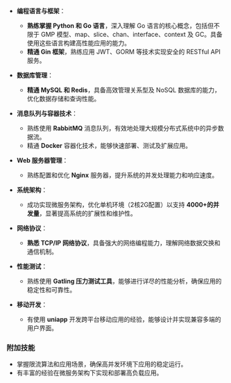 
- **编程语言与框架**：
  - **熟练掌握 Python 和 Go 语言**，深入理解 Go 语言的核心概念，包括但不限于 GMP 模型、map、slice、chan、interface、context 及 GC。具备使用这些语言构建高性能应用的能力。
  - **精通 Gin 框架**，熟练应用 JWT、GORM 等技术实现安全的 RESTful API 服务。

- **数据库管理**：
  - **精通 MySQL 和 Redis**，具备高效管理关系型及 NoSQL 数据库的能力，优化数据存储和查询性能。

- **消息队列与容器技术**：
  - 熟练使用 **RabbitMQ** 消息队列，有效地处理大规模分布式系统中的异步数据流。
  - 精通 **Docker** 容器化技术，能够快速部署、测试及扩展应用。

- **Web 服务器管理**：
  - 熟练配置和优化 **Nginx** 服务器，提升系统的并发处理能力和响应速度。

- **系统架构**：
  - 成功实现微服务架构，优化单机环境（2核2G配置）以支持 **4000+的并发量**，显著提高系统的扩展性和维护性。

- **网络协议**：
  - **熟悉 TCP/IP 网络协议**，具备强大的网络编程能力，理解网络数据交换和通信机制。

- **性能测试**：
  - 熟练使用 **Gatling 压力测试工具**，能够进行详尽的性能分析，确保应用的稳定性和可靠性。

- **移动开发**：
  - 有使用 **uniapp** 开发跨平台移动应用的经验，能够设计并实现兼容多端的用户界面。

### 附加技能
- 掌握限流算法和应用场景，确保高并发环境下应用的稳定运行。
- 有丰富的经验在微服务架构下实现和部署高负载应用。